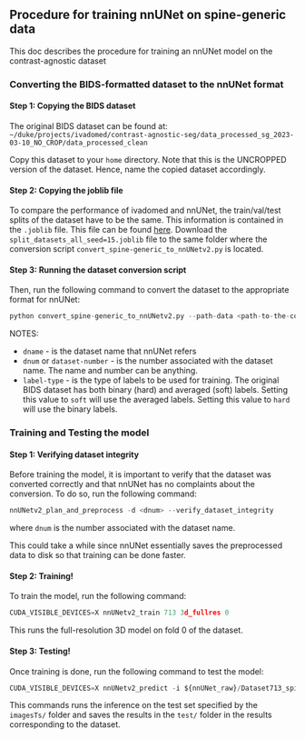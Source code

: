 ## Procedure for training nnUNet on spine-generic data
This doc describes the procedure for training an nnUNet model on the contrast-agnostic dataset

### Converting the BIDS-formatted dataset to the nnUNet format

#### Step 1: Copying the BIDS dataset

The original BIDS dataset can be found at: `~/duke/projects/ivadomed/contrast-agnostic-seg/data_processed_sg_2023-03-10_NO_CROP/data_processed_clean`

Copy this dataset to your `home` directory. Note that this is the UNCROPPED version of the dataset. Hence, name the copied dataset accordingly. 


#### Step 2: Copying the joblib file

To compare the performance of ivadomed and nnUNet, the train/val/test splits of the dataset have to be the same. This information is contained in the `.joblib` file. This file can be found [here](https://github.com/sct-pipeline/contrast-agnostic-softseg-spinalcord/tree/ae/ohbm/config/miccai2023/data_split). Download the `split_datasets_all_seed=15.joblib` file to the same folder where the conversion script `convert_spine-generic_to_nnUNetv2.py` is located. 


#### Step 3: Running the dataset conversion script

Then, run the following command to convert the dataset to the appropriate format for nnUNet:

```python
python convert_spine-generic_to_nnUNetv2.py --path-data <path-to-the-copied-dataset>  --path-out ${nnUNet_raw} --path-joblib .  -dname spineGNoCropSoftAvgBin -dnum 713 --label-type soft
```

NOTES:
- `dname` - is the dataset name that nnUNet refers
- `dnum` or `dataset-number` - is the number associated with the dataset name. The name and number can be anything. 
- `label-type` - is the type of labels to be used for training. The original BIDS dataset has both binary (hard) and averaged (soft) labels. Setting this value to `soft` will use the averaged labels. Setting this value to `hard` will use the binary labels.


### Training and Testing the model

#### Step 1: Verifying dataset integrity

Before training the model, it is important to verify that the dataset was converted correctly and that nnUNet has no complaints about the conversion. To do so, run the following command:

```python
nnUNetv2_plan_and_preprocess -d <dnum> --verify_dataset_integrity
```
where `dnum` is the number associated with the dataset name.

This could take a while since nnUNet essentially saves the preprocessed data to disk so that training can be done faster.

#### Step 2: Training! 

To train the model, run the following command:

```python
CUDA_VISIBLE_DEVICES=X nnUNetv2_train 713 3d_fullres 0
```
This runs the full-resolution 3D model on fold 0 of the dataset. 

#### Step 3: Testing!

Once training is done, run the following command to test the model:

```python
CUDA_VISIBLE_DEVICES=X nnUNetv2_predict -i ${nnUNet_raw}/Dataset713_spineGNoCropSoftAvgBin/imagesTs -o <path-to-nnunet-folder>/nnUNet_results/Dataset713_spineGNoCropSoftAvgBin/test -d 713 -f 0 -c 3d_fullres
```

This commands runs the inference on the test set specified by the `imagesTs/` folder and saves the results in the `test/` folder in the results corresponding to the dataset. 


